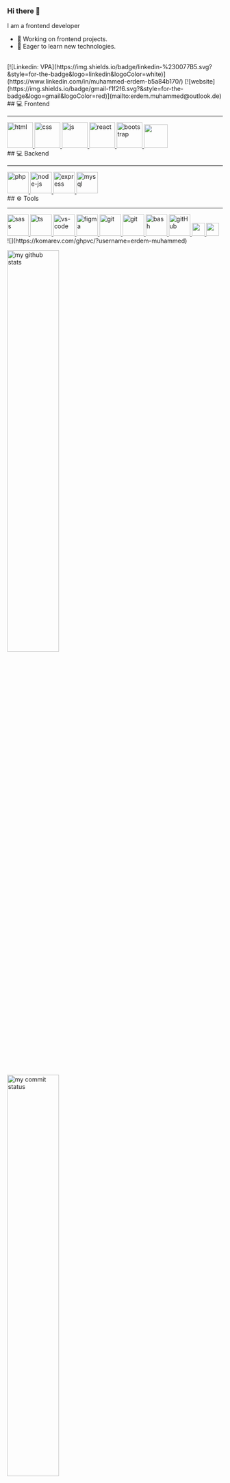 ### Hi there 👋
I am a frontend developer 
- 🔭 Working on frontend projects.
- 🌱 Eager to learn new technologies.
<br>
[![Linkedin: VPA](https://img.shields.io/badge/linkedin-%230077B5.svg?&style=for-the-badge&logo=linkedin&logoColor=white)](https://www.linkedin.com/in/muhammed-erdem-b5a84b170/)
[![website](https://img.shields.io/badge/gmail-f1f2f6.svg?&style=for-the-badge&logo=gmail&logoColor=red)](mailto:erdem.muhammed@outlook.de)
<br>
## 💻 Frontend <br>
<hr>
<a href="#" target="_blank"> <img src="https://cdn.icon-icons.com/icons2/2107/PNG/512/file_type_html_icon_130541.png" alt="html" height="60"/> </a>
<a href="#" target="_blank"> <img src="https://cdn.icon-icons.com/icons2/2107/PNG/512/file_type_css_icon_130661.png" alt="css" height="60"/> </a>
<a href="#" target="_blank"> <img src="https://cdn.icon-icons.com/icons2/2108/PNG/512/javascript_icon_130900.png" alt="js" height="60"/> </a>
<a href="#" target="_blank"> <img src="https://cdn.icon-icons.com/icons2/2107/PNG/512/file_type_vue_icon_130078.png" alt="react" width="60"/> </a>
<a href="#" target="_blank"> <img src="https://cdn.icon-icons.com/icons2/2415/PNG/512/bootstrap_plain_wordmark_logo_icon_146620.png" alt="bootstrap" height="60"/> </a>
<a href="#" target="_blank"> <img src="https://cdn.icon-icons.com/icons2/2415/PNG/512/jquery_original_wordmark_logo_icon_146447.png" height="55"/> </a>
<br>
## 💻 Backend <br>
<hr>
<a href="#" target="_blank"> <img src="https://cdn.icon-icons.com/icons2/2107/PNG/512/file_type_php_icon_130266.png" alt="php" height="50"/> </a>
<a href="#" target="_blank"> <img src="https://cdn.icon-icons.com/icons2/2415/PNG/512/nodejs_original_logo_icon_146411.png" alt="node-js" height="50"/> </a>
<a href="#" target="_blank"> <img src="https://cdn.buttercms.com/4XpulFfySpWyYTXuaVL2" alt="express" height="50" /> </a>
<a href="#" target="_blank"> <img src="https://cdn.icon-icons.com/icons2/2415/PNG/512/mysql_original_wordmark_logo_icon_146417.png" alt="mysql" height="50" /> </a>
<br>
## ⚙ Tools <br>
<hr>
<a href="#" target="_blank"> <img src="https://cdn-icons-png.flaticon.com/512/919/919831.png" alt="sass" height="50"/> </a>
<a href="#" target="_blank"> <img src="https://cdn-icons-png.flaticon.com/512/5968/5968381.png" alt="ts" height="50"/> </a>
<a href="#" target="_blank"> <img src="https://www.pngitem.com/pimgs/m/80-800968_vscode-visual-studio-logo-png-transparent-png.png" alt="vs-code" height="50"/> </a>
<a href="#" target="_blank"> <img src="https://cdn.icon-icons.com/icons2/2699/PNG/512/figma_logo_icon_171159.png" alt="figma" height="50"/> </a>
<a href="#" target="_blank"> <img src="https://cdn-icons-png.flaticon.com/512/733/733609.png" alt="git" height="50"/> </a>
<a href="#" target="_blank"> <img src="https://avatars.githubusercontent.com/u/18133?s=200&v=4" alt="git" height="50"/> </a>
<a href="#" target="_blank"> <img src="https://www.vectorlogo.zone/logos/gnu_bash/gnu_bash-icon.svg" alt="bash" height="50"/> </a>
<a href="#" target="_blank"> <img src="https://cdn-icons-png.flaticon.com/512/733/733609.png" alt="gitHub" height="50"/> </a>
<a href="#" target="_blank"> <img src="https://upload.wikimedia.org/wikipedia/commons/thumb/b/b9/Slack_Technologies_Logo.svg/1280px-Slack_Technologies_Logo.svg.png" height="30"/> </a>
<a href="#" target="_blank"> <img src="https://cdn.icon-icons.com/icons2/2397/PNG/512/microsoft_office_teams_logo_icon_145726.png" height="30"/> </a><br>
![](https://komarev.com/ghpvc/?username=erdem-muhammed)
<p align="left">
<img src="https://github-readme-stats.vercel.app/api?username=erdem-muhammed&theme=buefy " alt="my github stats" width="49%"/></p>
<p align="left"><img src="https://github-readme-streak-stats.herokuapp.com/?user=erdem-muhammed&theme=buefy&" alt="my commit status" width="49%" /> </p>
[![Top Langs](https://github-readme-stats.vercel.app/api/top-langs/?username=erdem-muhammed&langs_count=8)](https://github.com/anuraghazra/github-readme-stats)

